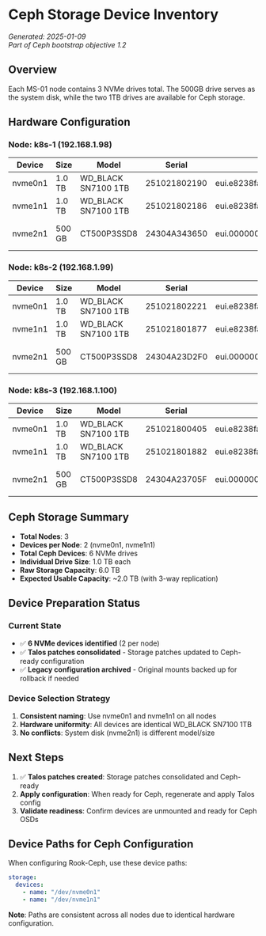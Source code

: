 # Ceph Storage Device Inventory

*Generated: 2025-01-09*  
*Part of Ceph bootstrap objective 1.2*

## Overview

Each MS-01 node contains 3 NVMe drives total. The 500GB drive serves as the system disk, while the two 1TB drives are available for Ceph storage.

## Hardware Configuration

### Node: k8s-1 (192.168.1.98)
| Device | Size | Model | Serial | WWID | Usage |
|--------|------|-------|--------|------|-------|
| nvme0n1 | 1.0 TB | WD_BLACK SN7100 1TB | 251021802190 | eui.e8238fa6bf530001001b448b4d7a7f99 | **Available for Ceph** |
| nvme1n1 | 1.0 TB | WD_BLACK SN7100 1TB | 251021802186 | eui.e8238fa6bf530001001b448b4d7a7f6f | **Available for Ceph** |
| nvme2n1 | 500 GB | CT500P3SSD8 | 24304A343650 | eui.000000000000000100a075244a343650 | System Disk (Talos) |

### Node: k8s-2 (192.168.1.99)
| Device | Size | Model | Serial | WWID | Usage |
|--------|------|-------|--------|------|-------|
| nvme0n1 | 1.0 TB | WD_BLACK SN7100 1TB | 251021802221 | eui.e8238fa6bf530001001b448b4d7a7f78 | **Available for Ceph** |
| nvme1n1 | 1.0 TB | WD_BLACK SN7100 1TB | 251021801877 | eui.e8238fa6bf530001001b448b4d7a7c16 | **Available for Ceph** |
| nvme2n1 | 500 GB | CT500P3SSD8 | 24304A23D2F0 | eui.000000000000000100a075244a23d2f0 | System Disk (Talos) |

### Node: k8s-3 (192.168.1.100)
| Device | Size | Model | Serial | WWID | Usage |
|--------|------|-------|--------|------|-------|
| nvme0n1 | 1.0 TB | WD_BLACK SN7100 1TB | 251021800405 | eui.e8238fa6bf530001001b448b4d7a7236 | **Available for Ceph** |
| nvme1n1 | 1.0 TB | WD_BLACK SN7100 1TB | 251021801882 | eui.e8238fa6bf530001001b448b4d7a7c10 | **Available for Ceph** |
| nvme2n1 | 500 GB | CT500P3SSD8 | 24304A23705F | eui.000000000000000100a075244a23705f | System Disk (Talos) |

## Ceph Storage Summary

- **Total Nodes**: 3
- **Devices per Node**: 2 (nvme0n1, nvme1n1)
- **Total Ceph Devices**: 6 NVMe drives
- **Individual Drive Size**: 1.0 TB each
- **Raw Storage Capacity**: 6.0 TB
- **Expected Usable Capacity**: ~2.0 TB (with 3-way replication)

## Device Preparation Status

### Current State
- ✅ **6 NVMe devices identified** (2 per node)
- ✅ **Talos patches consolidated** - Storage patches updated to Ceph-ready configuration
- ✅ **Legacy configuration archived** - Original mounts backed up for rollback if needed

### Device Selection Strategy
1. **Consistent naming**: Use nvme0n1 and nvme1n1 on all nodes
2. **Hardware uniformity**: All devices are identical WD_BLACK SN7100 1TB
3. **No conflicts**: System disk (nvme2n1) is different model/size

## Next Steps

1. ✅ **Talos patches created**: Storage patches consolidated and Ceph-ready
2. **Apply configuration**: When ready for Ceph, regenerate and apply Talos config
3. **Validate readiness**: Confirm devices are unmounted and ready for Ceph OSDs

## Device Paths for Ceph Configuration

When configuring Rook-Ceph, use these device paths:

```yaml
storage:
  devices:
    - name: "/dev/nvme0n1"
    - name: "/dev/nvme1n1"
```

**Note**: Paths are consistent across all nodes due to identical hardware configuration.